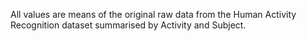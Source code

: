 All values are means of the original raw data from the Human Activity Recognition dataset summarised by Activity and Subject.
